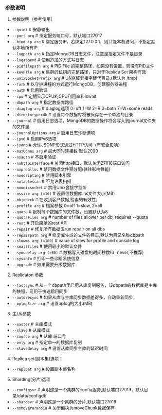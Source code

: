 ### 参数说明
1. 参数说明（参考使用）
- `--quiet` # 安静输出
- `--port arg`  # 指定服务端口号，默认端口27017
- `--bind_ip arg`   # 绑定服务IP，若绑定127.0.0.1，则只能本机访问，不指定默认本地所有IP
- `--logpath arg`   # 指定MongoDB日志文件，注意是指定文件不是目录
- `--logappend` # 使用追加的方式写日志
- `--pidfilepath arg`   # PID File 的完整路径，如果没有设置，则没有PID文件
- `--keyFile arg`   # 集群的私钥的完整路径，只对于Replica Set 架构有效
- `--unixSocketPrefix arg`  # UNIX域套接字替代目录,(默认为 /tmp)
- `--fork`  # 以守护进程的方式运行MongoDB，创建服务器进程
- `--auth`  # 启用验证
- `--cpu`   # 定期显示CPU的CPU利用率和iowait
- `--dbpath arg`    # 指定数据库路径
- `--diaglog arg`   # diaglog选项 0=off 1=W 2=R 3=both 7=W+some reads
- `--directoryperdb`    # 设置每个数据库将被保存在一个单独的目录
- `--journal`   # 启用日志选项，MongoDB的数据操作将会写入到journal文件夹的文件里
- `--journalOptions arg`    # 启用日志诊断选项
- `--ipv6`  # 启用IPv6选项
- `--jsonp` # 允许JSONP形式通过HTTP访问（有安全影响）
- `--maxConns arg`  # 最大同时连接数 默认2000
- `--noauth`    # 不启用验证
- `--nohttpinterface`   # 关闭http接口，默认关闭27018端口访问
- `--noprealloc`    # 禁用数据文件预分配(往往影响性能)
- `--noscripting`   # 禁用脚本引擎
- `--notablescan`   # 不允许表扫描
- `--nounixsocket`  # 禁用Unix套接字监听
- `--nssize arg (=16)`  # 设置信数据库.ns文件大小(MB)
- `--objcheck`  # 在收到客户数据,检查的有效性，
- `--profile arg`   # 档案参数 0=off 1=slow, 2=all
- `--quota` # 限制每个数据库的文件数，设置默认为8
- `--quotaFiles arg`    # number of files allower per db, requires --quota
- `--rest`  # 开启简单的rest API
- `--repair`    # 修复所有数据库run repair on all dbs
- `--repairpath arg`    # 修复库生成的文件的目录,默认为目录名称dbpath
- `--slowms arg (=100)` # value of slow for profile and console log
- `--smallfiles`    # 使用较小的默认文件
- `--syncdelay arg (=60)`   # 数据写入磁盘的时间秒数(0=never,不推荐)
- `--sysinfo`   # 打印一些诊断系统信息
- `--upgrade`   # 如果需要升级数据库
2. Replicaton 参数
- `--fastsync`  # 从一个dbpath里启用从库复制服务，该dbpath的数据库是主库的快照，可用于快速启用同步
- `--autoresync`    # 如果从库与主库同步数据差得多，自动重新同步，
- `--oplogSize arg` # 设置oplog的大小(MB)
3. 主/从参数
- `--master`    # 主库模式
- `--slave` # 从库模式
- `--source arg`    # 从库 端口号
- `--only arg`  # 指定单一的数据库复制
- `--slavedelay arg`    # 设置从库同步主库的延迟时间
4. Replica set(副本集)选项：
- `--replSet arg`   # 设置副本集名称
5. Sharding(分片)选项
- `--configsvr` # 声明这是一个集群的config服务,默认端口27019，默认目录/data/configdb
- `--shardsvr`  # 声明这是一个集群的分片,默认端口27018
- `--noMoveParanoia`    # 关闭偏执为moveChunk数据保存
